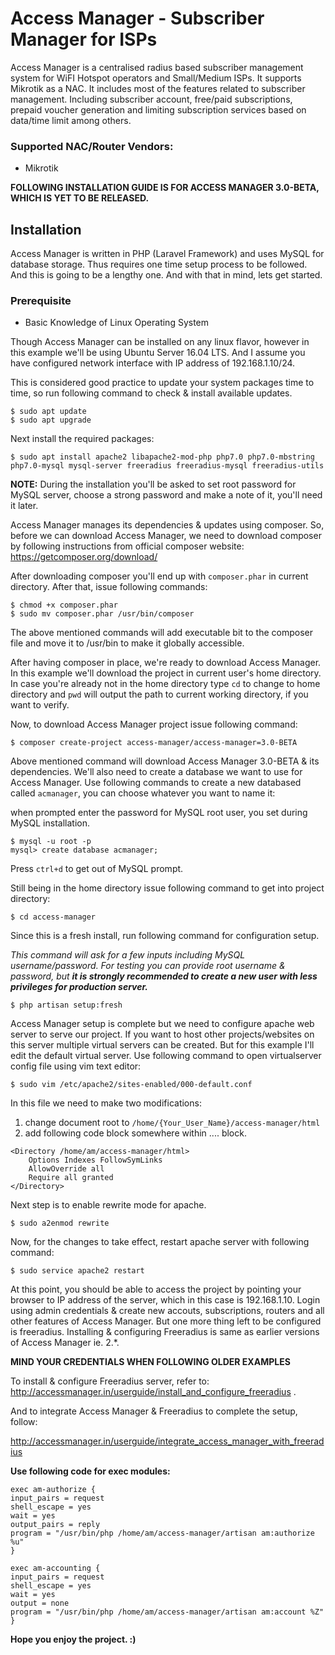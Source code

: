  # Access Manager - Subscriber Manager for ISPs
 

Access Manager is a centralised radius based subscriber management system for 
WiFI Hotspot operators and Small/Medium ISPs. It supports Mikrotik as a NAC. It includes most of the features
related to subscriber management. Including subscriber account, free/paid subscriptions,
prepaid voucher generation and limiting subscription services based on
data/time limit among others.

### Supported NAC/Router Vendors:
- Mikrotik

**FOLLOWING INSTALLATION GUIDE IS FOR ACCESS MANAGER 3.0-BETA, WHICH IS YET TO BE RELEASED.**

## Installation
Access Manager is written in PHP (Laravel Framework) and uses MySQL for database storage. Thus requires one time setup
process to be followed. And this is going to be a lengthy one. And with that in mind, lets get started. 

### Prerequisite
- Basic Knowledge of Linux Operating System

Though Access Manager can be installed on any linux flavor, 
however in this example we'll be using Ubuntu Server 16.04 LTS. And I assume you have configured network interface 
with IP address of 192.168.1.10/24.

This is considered good practice to update your system packages time to time, so run following command to 
check & install available updates.

```
$ sudo apt update
$ sudo apt upgrade 
```

Next install the required packages:

```
$ sudo apt install apache2 libapache2-mod-php php7.0 php7.0-mbstring php7.0-mysql mysql-server freeradius freeradius-mysql freeradius-utils
```
**NOTE:** 
During the installation you'll be asked to set root password for MySQL server, choose a strong password
and make a note of it, you'll need it later.

Access Manager manages its dependencies & updates using composer. 
So, before we can download Access Manager, we need to download  composer by 
following instructions from official composer website: 
https://getcomposer.org/download/

After downloading composer you'll end up with `composer.phar` in current directory.
After that, issue following commands:
  
```
$ chmod +x composer.phar
$ sudo mv composer.phar /usr/bin/composer
```

The above mentioned commands will add executable bit to the composer file and move it to /usr/bin 
to make it globally accessible.

After having composer in place, we're ready to download Access Manager. In this example we'll download the project in
current user's home directory. In case you're already not in the home directory type `cd` to change to home directory
and `pwd` will output the path to current working directory, if you want to verify.

Now, to download Access Manager project issue following command:

```
$ composer create-project access-manager/access-manager=3.0-BETA
```

Above mentioned command will download Access Manager 3.0-BETA & its dependencies. We'll also need to create a database
we want to use for Access Manager. Use following commands to create a new databased called `acmanager`, 
you can choose whatever you want to name it:

when prompted enter the password for MySQL root user, you set during MySQL installation.

```
$ mysql -u root -p
mysql> create database acmanager;
``` 

Press `ctrl+d` to get out of MySQL prompt.

Still being in the home directory issue following command to get into project directory:

```
$ cd access-manager
```

Since this is a fresh install, run following command for configuration setup.

_This command will ask for a few inputs including MySQL username/password. For testing you can provide 
root username & password, but **it is strongly recommended to create a new user with less privileges for 
production server.**_

```
$ php artisan setup:fresh
```

Access Manager setup is complete but we need to configure apache web server to serve our project. If you want to host 
other projects/websites on this server multiple virtual servers can be created. But for this example I'll
edit the default virtual server. Use following command to open virtualserver config file using vim text editor: 

```
$ sudo vim /etc/apache2/sites-enabled/000-default.conf
```

In this file we need to make two modifications:
1. change document root to `/home/{Your_User_Name}/access-manager/html`
2. add following code block somewhere within <Virtualhost>....</Virtualhost> block.
```
<Directory /home/am/access-manager/html>
    Options Indexes FollowSymLinks
    AllowOverride all
    Require all granted
</Directory>
```

Next step is to enable rewrite mode for apache.

```
$ sudo a2enmod rewrite
```
 
 Now, for the changes to take effect, restart apache server with following command:
 
 ```
 $ sudo service apache2 restart 
 ```
 
At this point, you should be able to access the project by pointing your browser to IP address of the server, which
in this case is 192.168.1.10. Login using admin credentials & create new accouts, subscriptions, routers and all other
features of Access Manager. But one more thing left to be configured is freeradius. Installing & configuring Freeradius
is same as earlier versions of Access Manager ie. 2.*. 

**MIND YOUR CREDENTIALS WHEN FOLLOWING OLDER EXAMPLES**  

To install & configure Freeradius server, refer to: 
http://accessmanager.in/userguide/install_and_configure_freeradius .


And to integrate Access Manager & Freeradius to complete the setup, follow:

http://accessmanager.in/userguide/integrate_access_manager_with_freeradius

**Use following code for exec modules:**

```
exec am-authorize { 
input_pairs = request 
shell_escape = yes 
wait = yes 
output_pairs = reply 
program = "/usr/bin/php /home/am/access-manager/artisan am:authorize %u" 
} 

exec am-accounting { 
input_pairs = request 
shell_escape = yes 
wait = yes
output = none 
program = "/usr/bin/php /home/am/access-manager/artisan am:account %Z" 
}
```


**Hope you enjoy the project. :\)**